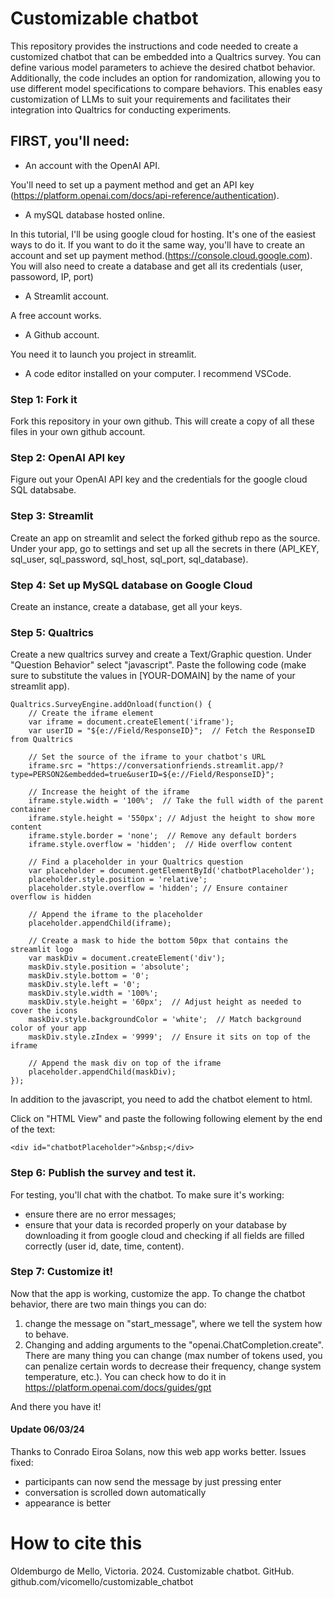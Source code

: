 # Customizable chatbot

This repository provides the instructions and code needed to create a customized chatbot that can be embedded into a Qualtrics survey. You can define various model parameters to achieve the desired chatbot behavior. Additionally, the code includes an option for randomization, allowing you to use different model specifications to compare behaviors. This enables easy customization of LLMs to suit your requirements and facilitates their integration into Qualtrics for conducting experiments.

## FIRST, you'll need:
- An account with the OpenAI API.

You'll need to set up a payment method and get an API key (https://platform.openai.com/docs/api-reference/authentication).

- A mySQL database hosted online.

In this tutorial, I'll be using google cloud for hosting. It's one of the easiest ways to do it. If you want to do it the same way, you'll have to create an account and set up payment method.(https://console.cloud.google.com).
You will also need to create a database and get all its credentials (user, passoword, IP, port)
- A Streamlit account.

A free account works.
- A Github account.

You need it to launch you project in streamlit.

- A code editor installed on your computer. I recommend VSCode. 

### Step 1: Fork it
Fork this repository in your own github. This will create a copy of all these files in your own github account. 

### Step 2: OpenAI API key
Figure out your OpenAI API key and the credentials for the google cloud SQL databsabe.

### Step 3: Streamlit
Create an app on streamlit and select the forked github repo as the source.
Under your app, go to settings and set up all the secrets in there (API_KEY, sql_user, sql_password, sql_host, sql_port, sql_database).

### Step 4: Set up MySQL database on Google Cloud
Create an instance, create a database, get all your keys.

### Step 5: Qualtrics
Create a new qualtrics survey and create a Text/Graphic question.
Under "Question Behavior" select "javascript".
Paste the following code (make sure to substitute the values in [YOUR-DOMAIN] by the name of your streamlit app).

```
Qualtrics.SurveyEngine.addOnload(function() {
    // Create the iframe element
    var iframe = document.createElement('iframe');
    var userID = "${e://Field/ResponseID}";  // Fetch the ResponseID from Qualtrics

    // Set the source of the iframe to your chatbot's URL
    iframe.src = "https://conversationfriends.streamlit.app/?type=PERSON2&embedded=true&userID=${e://Field/ResponseID}";

    // Increase the height of the iframe
    iframe.style.width = '100%';  // Take the full width of the parent container
    iframe.style.height = '550px'; // Adjust the height to show more content
    iframe.style.border = 'none';  // Remove any default borders
    iframe.style.overflow = 'hidden';  // Hide overflow content

    // Find a placeholder in your Qualtrics question
    var placeholder = document.getElementById('chatbotPlaceholder');
    placeholder.style.position = 'relative';
    placeholder.style.overflow = 'hidden'; // Ensure container overflow is hidden

    // Append the iframe to the placeholder
    placeholder.appendChild(iframe);

    // Create a mask to hide the bottom 50px that contains the streamlit logo
    var maskDiv = document.createElement('div');
    maskDiv.style.position = 'absolute';
    maskDiv.style.bottom = '0';
    maskDiv.style.left = '0';
    maskDiv.style.width = '100%';
    maskDiv.style.height = '60px';  // Adjust height as needed to cover the icons
    maskDiv.style.backgroundColor = 'white';  // Match background color of your app
    maskDiv.style.zIndex = '9999';  // Ensure it sits on top of the iframe

    // Append the mask div on top of the iframe
    placeholder.appendChild(maskDiv);
});
```

In addition to the javascript, you need to add the chatbot element to html.

Click on "HTML View" and paste the following following element by the end of the text:

```
<div id="chatbotPlaceholder">&nbsp;</div>
```

### Step 6: Publish the survey and test it.
For testing, you'll chat with the chatbot. To make sure it's working:
- ensure there are no error messages;
- ensure that your data is recorded properly on your database by downloading it from google cloud and checking if all fields are filled correctly (user id, date, time, content).

### Step 7: Customize it!
Now that the app is working, customize the app. To change the chatbot behavior, there are two main things you can do:
1) change the message on "start_message", where we tell the system how to behave.
2) Changing and adding arguments to the "openai.ChatCompletion.create". There are many thing you can change (max number of tokens used, you can penalize certain words to decrease their frequency, change system temperature, etc.). You can check how to do it in https://platform.openai.com/docs/guides/gpt

And there you have it!

#### Update 06/03/24
Thanks to Conrado Eiroa Solans, now this web app works better.
Issues fixed: 
- participants can now send the message by just pressing enter
- conversation is scrolled down automatically
- appearance is better

# How to cite this
Oldemburgo de Mello, Victoria. 2024. Customizable chatbot. GitHub. github.com/vicomello/customizable_chatbot


